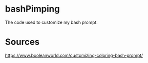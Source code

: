 # bashPimping

The code used to customize my bash prompt.


# Sources
https://www.booleanworld.com/customizing-coloring-bash-prompt/
